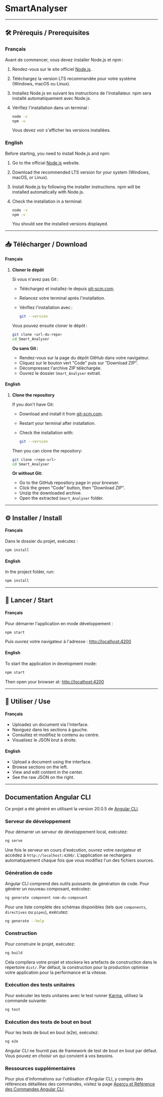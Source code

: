 # SmartAnalyser

---

## 🛠️ Prérequis / Prerequisites

### Français

Avant de commencer, vous devez installer Node.js et npm :

1. Rendez-vous sur le site officiel [Node.js](https://nodejs.org/).
2. Téléchargez la version LTS recommandée pour votre système (Windows, macOS ou Linux).
3. Installez Node.js en suivant les instructions de l'installateur. npm sera installé automatiquement avec Node.js.
4. Vérifiez l'installation dans un terminal :

   ```bash
   node -v
   npm -v
   ```

   Vous devez voir s'afficher les versions installées.

### English

Before starting, you need to install Node.js and npm:

1. Go to the official [Node.js](https://nodejs.org/) website.
2. Download the recommended LTS version for your system (Windows, macOS, or Linux).
3. Install Node.js by following the installer instructions. npm will be installed automatically with Node.js.
4. Check the installation in a terminal:

   ```bash
   node -v
   npm -v
   ```

   You should see the installed versions displayed.

---

## 📥 Télécharger / Download

#### Français

1. **Cloner le dépôt**

   Si vous n'avez pas Git :

   - Téléchargez et installez-le depuis [git-scm.com](https://git-scm.com/).
   - Relancez votre terminal après l'installation.
   - Vérifiez l'installation avec :

     ```bash
     git --version
     ```

   Vous pouvez ensuite cloner le dépôt :

   ```bash
   git clone <url-du-repo>
   cd Smart_Analyser
   ```

   **Ou sans Git :**

   - Rendez-vous sur la page du dépôt GitHub dans votre navigateur.
   - Cliquez sur le bouton vert "Code" puis sur "Download ZIP".
   - Décompressez l'archive ZIP téléchargée.
   - Ouvrez le dossier `Smart_Analyser` extrait.

#### English

1. **Clone the repository**

   If you don't have Git:

   - Download and install it from [git-scm.com](https://git-scm.com/).
   - Restart your terminal after installation.
   - Check the installation with:

     ```bash
     git --version
     ```

   Then you can clone the repository:

   ```bash
   git clone <repo-url>
   cd Smart_Analyser
   ```

   **Or without Git:**

   - Go to the GitHub repository page in your browser.
   - Click the green "Code" button, then "Download ZIP".
   - Unzip the downloaded archive.
   - Open the extracted `Smart_Analyser` folder.

---

## ⚙️ Installer / Install

#### Français

Dans le dossier du projet, exécutez :

```bash
npm install
```

#### English

In the project folder, run:

```bash
npm install
```

---

## 🚀 Lancer / Start

#### Français

Pour démarrer l'application en mode développement :

```bash
npm start
```

Puis ouvrez votre navigateur à l'adresse : [http://localhost:4200](http://localhost:4200)

#### English

To start the application in development mode:

```bash
npm start
```

Then open your browser at: [http://localhost:4200](http://localhost:4200)

---

## 📝 Utiliser / Use

#### Français

- Uploadez un document via l'interface.
- Naviguez dans les sections à gauche.
- Consultez et modifiez le contenu au centre.
- Visualisez le JSON brut à droite.

#### English

- Upload a document using the interface.
- Browse sections on the left.
- View and edit content in the center.
- See the raw JSON on the right.

---

## Documentation Angular CLI

Ce projet a été généré en utilisant la version 20.0.5 de [Angular CLI](https://github.com/angular/angular-cli).

### Serveur de développement

Pour démarrer un serveur de développement local, exécutez:

```bash
ng serve
```

Une fois le serveur en cours d'exécution, ouvrez votre navigateur et accédez à `http://localhost:4200/`. L'application se rechargera automatiquement chaque fois que vous modifiez l'un des fichiers sources.

### Génération de code

Angular CLI comprend des outils puissants de génération de code. Pour générer un nouveau composant, exécutez:

```bash
ng generate component nom-du-composant
```

Pour une liste complète des schémas disponibles (tels que `components`, `directives` ou `pipes`), exécutez:

```bash
ng generate --help
```

### Construction

Pour construire le projet, exécutez:

```bash
ng build
```

Cela compilera votre projet et stockera les artefacts de construction dans le répertoire `dist/`. Par défaut, la construction pour la production optimise votre application pour la performance et la vitesse.

### Exécution des tests unitaires

Pour exécuter les tests unitaires avec le test runner [Karma](https://karma-runner.github.io), utilisez la commande suivante:

```bash
ng test
```

### Exécution des tests de bout en bout

Pour les tests de bout en bout (e2e), exécutez:

```bash
ng e2e
```

Angular CLI ne fournit pas de framework de test de bout en bout par défaut. Vous pouvez en choisir un qui convient à vos besoins.

### Ressources supplémentaires

Pour plus d'informations sur l'utilisation d'Angular CLI, y compris des références détaillées des commandes, visitez la page [Aperçu et Référence des Commandes Angular CLI](https://angular.dev/tools/cli).
